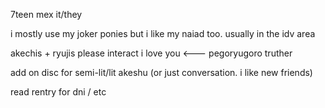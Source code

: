 
7teen  mex  it/they

i mostly use my joker ponies but i like my naiad too. usually in the idv area

akechis + ryujis please interact i love you <--- pegoryugoro truther

add on disc for semi-lit/lit akeshu (or just conversation. i like new friends)

read rentry for dni / etc
